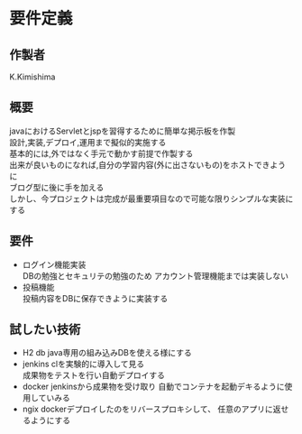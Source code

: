 # 要件定義
## 作製者
K.Kimishima
## 概要
javaにおけるServletとjspを習得するために簡単な掲示板を作製  
設計,実装,デプロイ,運用まで擬似的実施する  
基本的には,外ではなく手元で動かす前提で作製する  
出来が良いものになれば,自分の学習内容(外に出さないもの)をホストできように  
ブログ型に後に手を加える  
しかし、今プロジェクトは完成が最重要項目なので可能な限りシンプルな実装にする  
## 要件
- ログイン機能実装  
DBの勉強とセキュリテの勉強のため
アカウント管理機能までは実装しない  
- 投稿機能  
投稿内容をDBに保存できように実装する

## 試したい技術
- H2 db
java専用の組み込みDBを使える様にする
- jenkins
clを実験的に導入して見る  
成果物をテストを行い自動デプロイする
- docker
jenkinsから成果物を受け取り
自動でコンテナを起動デキるように使用していみる
- ngix
dockerデプロイしたのをリバースプロキシして、
任意のアプリに返せるようにする